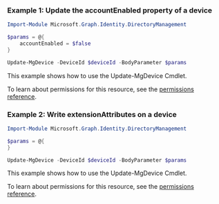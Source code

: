 ### Example 1: Update the accountEnabled property of a device

```powershellImport-Module Microsoft.Graph.Identity.DirectoryManagement

$params = @{
	accountEnabled = $false
}

Update-MgDevice -DeviceId $deviceId -BodyParameter $params
```
This example shows how to use the Update-MgDevice Cmdlet.
To learn about permissions for this resource, see the [permissions reference](/graph/permissions-reference).

### Example 2:  Write extensionAttributes on a device

```powershellImport-Module Microsoft.Graph.Identity.DirectoryManagement

$params = @{
}

Update-MgDevice -DeviceId $deviceId -BodyParameter $params
```
This example shows how to use the Update-MgDevice Cmdlet.
To learn about permissions for this resource, see the [permissions reference](/graph/permissions-reference).

